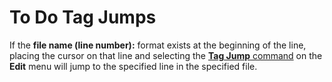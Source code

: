 # To Do Tag Jumps

If the **file name (line number):** format exists at the beginning of the
line, placing the cursor on that line and selecting the
[**Tag Jump** command](../../cmd/edit/tag_jump) on the **Edit** menu will jump to the specified line in the specified file.
